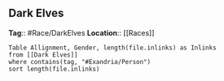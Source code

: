## Dark Elves
**Tag**:: #Race/DarkElves 
**Location**:: [[Races]]
```dataview
Table Allignment, Gender, length(file.inlinks) as Inlinks
from [[Dark Elves]]
where contains(tag, "#Exandria/Person")
sort length(file.inlinks) 
```